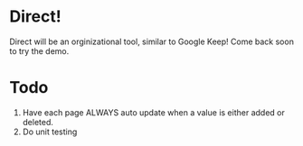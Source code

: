 # Direct!
Direct will be an orginizational tool, similar to Google Keep! Come back soon to try the demo.

# Todo
1. Have each page ALWAYS auto update when a value is either added or deleted.
2. Do unit testing
